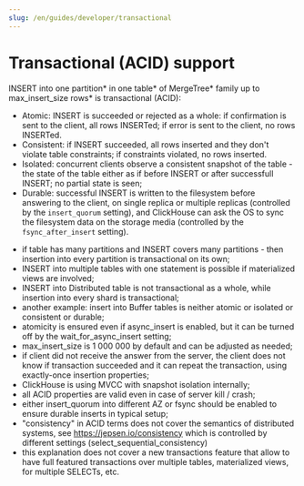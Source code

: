 ```yaml
---
slug: /en/guides/developer/transactional
---
```

# Transactional (ACID) support

INSERT into one partition* in one table* of MergeTree* family up to max_insert_size rows* is transactional (ACID):
- Atomic: INSERT is succeeded or rejected as a whole: if confirmation is sent to the client, all rows INSERTed; if error is sent to the client, no rows INSERTed.
- Consistent: if INSERT succeeded, all rows inserted and they don't violate table constraints; if constraints violated, no rows inserted.
- Isolated: concurrent clients observe a consistent snapshot of the table - the state of the table either as if before INSERT or after successfull INSERT; no partial state is seen;
- Durable: successful INSERT is written to the filesystem before answering to the client, on single replica or multiple replicas (controlled by the `insert_quorum` setting), and ClickHouse can ask the OS to sync the filesystem data on the storage media (controlled by the `fsync_after_insert` setting).
* if table has many partitions and INSERT covers many partitions - then insertion into every partition is transactional on its own;
* INSERT into multiple tables with one statement is possible if materialized views are involved;
* INSERT into Distributed table is not transactional as a whole, while insertion into every shard is transactional;
* another example: insert into Buffer tables is neither atomic or isolated or consistent or durable;
* atomicity is ensured even if async_insert is enabled, but it can be turned off by the wait_for_async_insert setting;
* max_insert_size is 1 000 000 by default and can be adjusted as needed;
* if client did not receive the answer from the server, the client does not know if transaction succeeded and it can repeat the transaction, using exactly-once insertion properties;
* ClickHouse is using MVCC with snapshot isolation internally;
* all ACID properties are valid even in case of server kill / crash;
* either insert_quorum into different AZ or fsync should be enabled to ensure durable inserts in typical setup;
* "consistency" in ACID terms does not cover the semantics of distributed systems, see https://jepsen.io/consistency which is controlled by different settings (select_sequential_consistency)
* this explanation does not cover a new transactions feature that allow to have full featured transactions over multiple tables, materialized views, for multiple SELECTs, etc.
